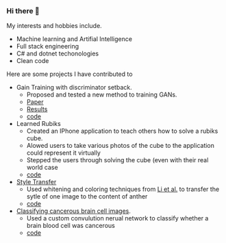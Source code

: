 ### Hi there 👋

My interests and hobbies include.

- Machine learning and Artifial Intelligence
- Full stack engineering 
- C# and dotnet techonologies 
- Clean code


Here are some projects I have contributed to 
 - Gain Training with discriminator setback. 
   - Proposed and tested a new method to training GANs.
   - [Paper](https://github.com/stevenjohnlarsen/GAN-discriminator-refresh-learning/blob/main/Discriminator_Weight_Stepback.pdf) 
   - [Results](https://nbviewer.org/github/stevenjohnlarsen/GAN-discriminator-refresh-learning/blob/main/GraphsForPaper-No-Feature-Matching.ipynb)
   - [code](https://github.com/stevenjohnlarsen/GAN-discriminator-refresh-learning) 
- Learned Rubiks
  - Created an IPhone application to teach others how to solve a rubiks cube.
  - Alowed users to take various photos of the cube to the application could represent it virtually 
  - Stepped the users through solving the cube (even with their real world case
  - [code](https://github.com/nlarsensmu/LearnedRubiks)
- [Style Transfer](https://nbviewer.org/github/stevenjohnlarsen/StyleTransfer/blob/main/StyleTransfer2.ipynb) 
  - Used whitening and coloring techniques from [Li et al.](https://arxiv.org/pdf/1802.06474.pdf) to transfer the sytle of one image to the content of anther 
  - [code](https://github.com/stevenjohnlarsen/StyleTransfer)
- [Classifying cancerous brain cell images](https://nbviewer.org/github/nlarsensmu/CNN/blob/master/Merged%20work.ipynb).  
  - Used a custom convulution nerual network to classify whether a brain blood cell was cancerous 
  - [code](https://github.com/stevenjohnlarsen/Brain-Cells)


